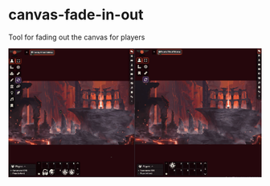 # canvas-fade-in-out
Tool for fading out the canvas for players

![demo](https://github.com/xaukael/canvas-fade-in-out/blob/58701d5309c121922dcfc7064301975a4f0d98ea/canvas-fade-small.gif)
